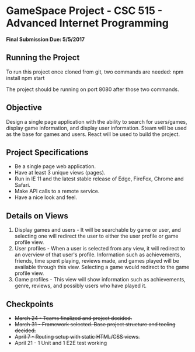 # GameSpace Project - CSC 515 - Advanced Internet Programming #
**Final Submission Due: 5/5/2017**

## Running the Project ##
To run this project once cloned from git, two commands are needed:
npm install
npm start

The project should be running on port 8080 after those two commands.

## Objective ##
Design a single page application with the ability to search for users/games, display game information, and display user information.
Steam will be used as the base for games and users. React will be used to build the project.

## Project Specifications ##
 * Be a single page web application.
 * Have at least 3 unique views (pages).
 * Run in IE 11 and the latest stable release of Edge, FireFox, Chrome and Safari.
 * Make API calls to a remote service.
 * Have a nice look and feel.

## Details on Views ##
  1. Display games and users - It will be searchable by game or user, and selecting one will redirect the user to either the user profile or game profile view.
  2. User profiles - When a user is selected from any view, it will redirect to an overview of that user's profile. Information such as achievements, friends, time spent playing, reviews made, and games played will be available through this view. Selecting a game would redirect to the game profile view.
  3. Game profiles - This view will show information such as achievements, genre, reviews, and possibly users who have played it.


## Checkpoints
  * ~~March 24 - Teams finalized and project decided.~~
  * ~~March 31 - Framework selected. Base project structure and tooling decided.~~
  * ~~April 7 - Routing setup with static HTML/CSS views.~~
  * April 21 - 1 Unit and 1 E2E test working
